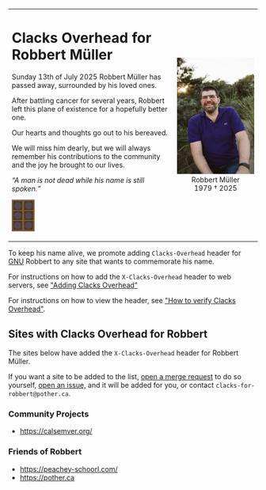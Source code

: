 

<table><tr><td>

# Clacks Overhead for Robbert Müller

<p>Sunday 13th of July 2025 Robbert Müller has passed away, surrounded by his loved ones.

<p>After battling cancer for several years, Robbert left this plane of existence for a hopefully better one.

<p>Our hearts and thoughts go out to his bereaved.

<p>We will miss him dearly, but we will always remember his contributions to the community and the joy he brought to our lives.

_“A man is not dead while his name is still spoken.”_

![Clacks "GNU Robbert Müller" animation][2]

</td><td align="center">

![Photo of Robbert Müller][3]
Robbert Müller<br>1979 † 2025
  
</td></tr></table>

To keep his name alive, we promote adding `Clacks-Overhead` header for [GNU][1] Robbert to any site that wants to commemorate his name.

For instructions on how to add the `X-Clacks-Overhead` header to web servers, see ["Adding Clacks Overhead"](add-headers/)

For instructions on how to view the header, see ["How to verify Clacks Overhead"](verify-headers/).

## Sites with Clacks Overhead for Robbert

The sites below have added the `X-Clacks-Overhead` header for Robbert Müller.

If you want a site to be added to the list, [open a merge request][5] to do so yourself, [open an issue,][6] and it will be added for you, or contact `clacks-for-robbert@pother.ca`.

<!-- Sorted alphabetically -->

### Community Projects

- https://calsemver.org/

### Friends of Robbert

- https://peachey-schoorl.com/
- https://pother.ca

<!--
### Robbert's Projects

- https://pipeline-components.dev/
-->

[1]: https://wiki.lspace.org/GNU_Terry_Pratchett
[2]: img/GNU-Robbert-Muller.gif
[3]: img/robbert.jpg
[4]: https://www.rfc-editor.org/rfc/rfc7230#section-3.2
[5]: https://github.com/potherca-blog/clacks-overhead/edit/main/README.md
[6]: https://github.com/potherca-blog/clacks-overhead/issues/new?title=Add%20website&body=Please%20add%20these%20website(s):%0A%0A-%20...&assignees=potherca
